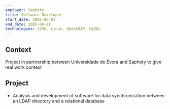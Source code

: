 ```yaml
---
employer: Saphety
title: Software Developer
start_date: 2005-06-01
end_date: 2005-09-01
technologies: J2SE, Linux, OpenLDAP, MySQL
---
```


## Context
Project in partnership between Universidade de Évora and Saphety to give real work context

## Project
* Analysis and development of software for data synchronization between an LDAP directory and a relational database
